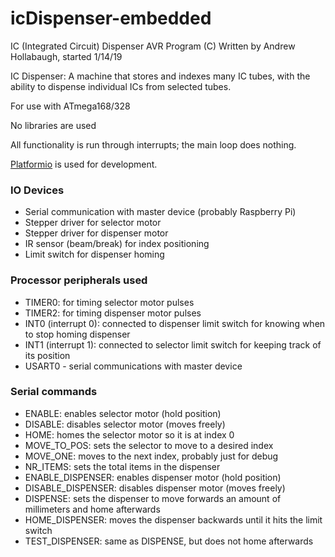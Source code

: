 # icDispenser-embedded
IC (Integrated Circuit) Dispenser AVR Program (C)
Written by Andrew Hollabaugh, started 1/14/19

IC Dispenser: A machine that stores and indexes many IC tubes, with the ability to dispense individual ICs from selected tubes.

For use with ATmega168/328

No libraries are used

All functionality is run through interrupts; the main loop does nothing. 

[Platformio](https://github.com/platformio/platformio-core) is used for development.

### IO Devices
- Serial communication with master device (probably Raspberry Pi)
- Stepper driver for selector motor
- Stepper driver for dispenser motor
- IR sensor (beam/break) for index positioning
- Limit switch for dispenser homing

### Processor peripherals used
- TIMER0: for timing selector motor pulses
- TIMER2: for timing dispenser motor pulses
- INT0 (interrupt 0): connected to dispenser limit switch for knowing when to stop homing dispenser
- INT1 (interrupt 1): connected to selector limit switch for keeping track of its position
- USART0 - serial communications with master device

### Serial commands
- ENABLE: enables selector motor (hold position)
- DISABLE: disables selector motor (moves freely)
- HOME: homes the selector motor so it is at index 0
- MOVE_TO_POS: sets the selector to move to a desired index
- MOVE_ONE: moves to the next index, probably just for debug
- NR_ITEMS: sets the total items in the dispenser
- ENABLE_DISPENSER: enables dispenser motor (hold position)
- DISABLE_DISPENSER: disables dispenser motor (moves freely)
- DISPENSE: sets the dispenser to move forwards an amount of millimeters and home afterwards
- HOME_DISPENSER: moves the dispenser backwards until it hits the limit switch
- TEST_DISPENSER: same as DISPENSE, but does not home afterwards


